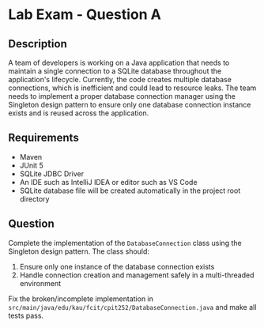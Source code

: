 # Lab Exam - Question A

## Description

A team of developers is working on a Java application that needs to maintain a single connection to a SQLite database 
throughout the application's lifecycle. 
Currently, the code creates multiple database connections, which is inefficient and could lead to resource leaks. 
The team needs to implement a proper database connection manager using the Singleton design pattern to ensure only one 
database connection instance exists and is reused across the application.

## Requirements
- Maven
- JUnit 5
- SQLite JDBC Driver
- An IDE such as IntelliJ IDEA or editor such as VS Code
- SQLite database file will be created automatically in the project root directory

## Question
Complete the implementation of the `DatabaseConnection` class using the Singleton design pattern. The class should:
1. Ensure only one instance of the database connection exists
2. Handle connection creation and management safely in a multi-threaded environment

Fix the broken/incomplete implementation in `src/main/java/edu/kau/fcit/cpit252/DatabaseConnection.java` and make all tests pass.
